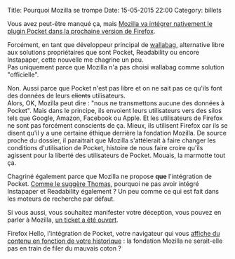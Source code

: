Title: Pourquoi Mozilla se trompe
Date: 15-05-2015 22:00
Category: billets

Vous avez peut-être manqué ça, mais [Mozilla va intégrer nativement le plugin Pocket dans la prochaine version de Firefox](http://techdows.com/2015/05/mozilla-integrates-pocket-into-firefox-nightly.html).

Forcément, en tant que développeur principal de [wallabag](https://www.wallabag.org), alternative libre aux solutions propriétaires que sont Pocket, Readability ou encore Instapaper, cette nouvelle me chagrine un peu.  
Pas uniquement parce que Mozilla n'a pas choisi wallabag comme solution "officielle".

Non. Aussi parce que Pocket n'est pas libre et on ne sait pas ce qu'ils font des données de leurs <strike>clients</strike> utilisateurs.  
Alors, OK, Mozilla peut dire : "nous ne transmettons aucune des données à Pocket". Mais dans le principe, ils envoient leurs utilisateurs vers des silos tels que Google, Amazon, Facebook ou Apple. Et les utilisateurs de Firefox ne sont pas forcément conscients de ça. Mieux, ils utilisent Firefox car ils se disent qu'il y a une certaine éthique derrière la fondation Mozilla. De source proche du dossier, il paraitrait que Mozilla s'attèlerait à faire changer les conditions d'utilisation de Pocket, histoire de nous faire croire qu'ils agissent pour la liberté des utilisateurs de Pocket. Mouais, la marmotte tout ça.

Chagriné également parce que Mozilla ne propose **que** l'intégration de Pocket. [Comme le suggère Thomas](https://twitter.com/TcitWorld/status/599149667880939520), pourquoi ne pas avoir intégré Instapaper et Readability également ? Un peu comme ce qui est fait dans les moteurs de recherche par défaut.

Si vous aussi, vous souhaitez manifester votre déception, vous pouvez en parler à Mozilla, [un ticket a été ouvert](https://bugzilla.mozilla.org/show_bug.cgi?id=1163434).

Firefox Hello, l'intégration de Pocket, votre navigateur qui vous [affiche du contenu en fonction de votre historique](http://www.ghacks.net/2015/05/15/mozilla-adds-suggested-sites-feature-to-new-tab-page/) : la fondation Mozilla ne serait-elle pas en train de filer du mauvais coton ?
